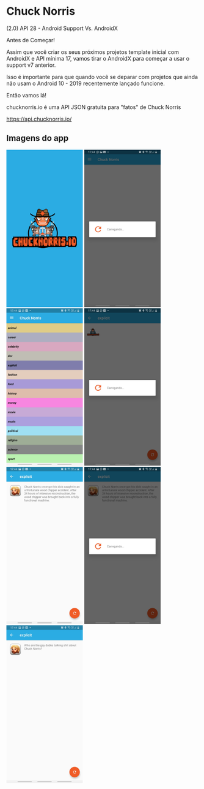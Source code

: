 # Chuck Norris

(2.0) API 28 - Android Support Vs. AndroidX

Antes de Começar!

Assim que você criar os seus próximos projetos template inicial com AndroidX e API mínima 17, vamos tirar o AndroidX para começar a usar o support v7 anterior.

Isso é importante para que quando você se deparar com projetos que ainda não usam o Android 10 - 2019 recentemente lançado funcione.

Então vamos lá! 

chucknorris.io é uma API JSON gratuita para "fatos" de Chuck Norris 

https://api.chucknorris.io/

## Imagens do app

<img src="https://github.com/GabrielIFPB/chuck_norris/blob/master/img01.jpg" alt="" width="200"/> <img src="https://github.com/GabrielIFPB/chuck_norris/blob/master/img02.jpg" alt="" width="200"/> <img src="https://github.com/GabrielIFPB/chuck_norris/blob/master/img03.jpg" alt="" width="200"/> <img src="https://github.com/GabrielIFPB/chuck_norris/blob/master/img04.jpg" alt="" width="200"/> <img src="https://github.com/GabrielIFPB/chuck_norris/blob/master/img05.jpg" alt="" width="200"/> <img src="https://github.com/GabrielIFPB/chuck_norris/blob/master/img06.jpg" alt="" width="200"/> <img src="https://github.com/GabrielIFPB/chuck_norris/blob/master/img07.jpg" alt="" width="200"/>

